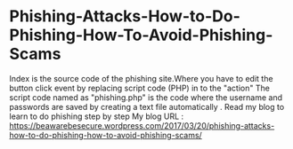 # Phishing-Attacks-How-to-Do-Phishing-How-To-Avoid-Phishing-Scams
Index is the source code of the phishing site.Where you have to edit the button click event by replacing script code (PHP) in to the "action" 
The script code named as "phishing.php" is the code where the username and passwords are saved by creating a text file automatically .
Read my blog to learn to do phishing step by step
My blog URL : https://beawarebesecure.wordpress.com/2017/03/20/phishing-attacks-how-to-do-phishing-how-to-avoid-phishing-scams/
